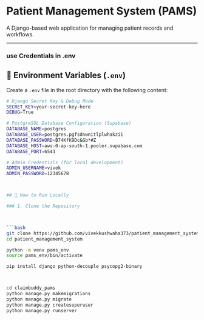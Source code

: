 # Patient Management System (PAMS)

A Django-based web application for managing patient records and workflows.

---

### use Credentials in .env

## 🔐 Environment Variables (`.env`)

Create a `.env` file in the root directory with the following content:

```bash
# Django Secret Key & Debug Mode
SECRET_KEY=your-secret-key-here
DEBUG=True

# PostgreSQL Database Configuration (Supabase)
DATABASE_NAME=postgres
DATABASE_USER=postgres.pgfsdnwnitlplwhakzii
DATABASE_PASSWORD=B74KfK9Dc&Gb*#Z
DATABASE_HOST=aws-0-ap-south-1.pooler.supabase.com
DATABASE_PORT=6543

# Admin Credentials (for local development)
ADMIN_USERNAME=vivek
ADMIN_PASSWORD=12345678



## 🚀 How to Run Locally

### 1. Clone the Repository



```bash
git clone https://github.com/vivekkushwaha373/patient_management_system.git
cd patient_management_system

python -m venv pams_env
source pams_env/bin/activate

pip install django python-decouple psycopg2-binary



cd claimbuddy_pams
python manage.py makemigrations
python manage.py migrate
python manage.py createsuperuser
python manage.py runserver

```


